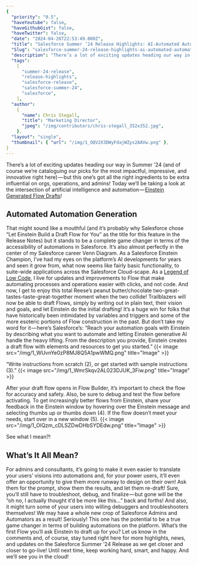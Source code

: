 ```yaml
---
{
  "priority": "0.5",
  "haveYoutube": false,
  "haveGithubGist": false,
  "haveTwitter": false,
  "date": "2024-04-26T22:53:49.000Z",
  "title": "Salesforce Summer ’24 Release Highlights: AI-Automated Automation",
  "Slug": "salesforce-summer-24-release-highlights-ai-automated-automation",
  "description": "There’s a lot of exciting updates heading our way in Summer ’24 (and of course we’re cataloguing our picks for the most impactful, impressive, and innovative right here) — but this one’s got all the right ingredients to be extra influential on orgs, operations, and admins!.",
  "tags":
    [
      "summer-24-release",
      "release-highlights",
      "salesforce-release",
      "salesforce-summer-24",
      "salesforce",
    ],
  "author":
    {
      "name": Chris Stegall,
      "title": "Marketing Director",
      "jpeg": "/img/contributors/chris-stegall_352x352.jpg",
    },
  "layout": "single",
  "thumbnail": { "url": "/img/1_OQV2X3DWyFdajWZys2AAVw.png" },
}
---
```


There’s a lot of exciting updates heading our way in Summer ’24 (and of course we’re cataloguing our picks for the most impactful, impressive, and innovative right here) — but this one’s got all the right ingredients to be extra influential on orgs, operations, and admins!
Today we’ll be taking a look at the intersection of artificial intelligence and automation — [Einstein Generated Flow Drafts](https://help.salesforce.com/s/articleView?id=release-notes.rn_automate_flow_builder_get_help_building_flows_with_einstein_for_flow.htm&release=250&type=5)!

## Automated Automation Generation

That might sound like a mouthful (and it’s probably why Salesforce chose “Let Einstein Build a Draft Flow for You” as the title for this feature in the Release Notes) but it stands to be a complete game changer in terms of the accessibility of automations in Salesforce.
It’s also almost perfectly in the center of my Salesforce career Venn Diagram. As a Salesforce Einstein Champion, I’ve had my eyes on the platform’s AI developments for years and seen it grow from, what now seems like fairly basic functionality, to suite-wide applications across the Salesforce Cloud-scape. As a [Legend of Low Code](https://www.salesforce.com/plus/series/legends_of_low_code), I live for updates and improvements to Flow that make automating processes and operations easier with clicks, and not code. And now, I get to enjoy this total Reese’s peanut butter/chocolate two-great-tastes-taste-great-together moment when the two collide!
Trailblazers will now be able to draft Flows, simply by writing out in plain text, their vision and goals, and let Einstein do the initial drafting! It’s a huge win for folks that have historically been intimidated by variables and triggers and some of the more esoteric portions of Flow construction in the past.
But don’t take my word for it — here’s Salesforce’s:
“Reach your automation goals with Einstein by describing what you want to automate and letting Einstein generative AI handle the heavy lifting. From the description you provide, Einstein creates a draft flow with elements and resources to get you started.”
{{< image src="/img/1_WUvnYe0zP8MJ8Q5A1pwWMQ.png" title="Image" >}}

“Write instructions from scratch (2), or get started with sample instructions (3).”
{{< image src="/img/1_WmrSkqv2AL023DJUK_3Fiw.png" title="Image" >}}

After your draft flow opens in Flow Builder, it’s important to check the flow for accuracy and safety. Also, be sure to debug and test the flow before activating. To get increasingly better flows from Einstein, share your feedback in the Einstein window by hovering over the Einstein message and selecting thumbs up or thumbs down (4). If the flow doesn’t meet your needs, start over in a new window (5).
{{< image src="/img/1_OlQzm_cDLSZDwDHbSYDEdw.png" title="Image" >}}

See what I mean?!

## What’s It All Mean?

For admins and consultants, it’s going to make it even easier to translate your users’ visions into automations and, for your power users, it’ll even offer an opportunity to give them more runway to design on their own!
Ask them for the prompt, show them the results, and let them re-draft! Sure, you’ll still have to troubleshoot, debug, and finalize — but gone will be the “oh no, I actually thought it’d be more like this…” back and forths! And also, it might turn some of your users into willing debuggers and troubleshooters themselves! We may have a whole new crop of Salesforce Admins and Automators as a result!
Seriously! This one has the potential to be a true game changer in terms of building automations on the platform.
What’s the first Flow you’ll ask Einstein to draft up for you?
Let us know in the comments and, of course, stay tuned right here for more highlights, news, and updates on the Salesforce Summer ’24 Release as we get closer and closer to go-live!
Until next time, keep working hard, smart, and happy. And we’ll see you in the cloud!
